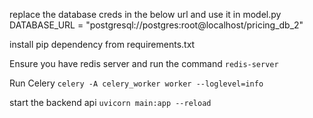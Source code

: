 
replace the database creds in the below url and use it in model.py
DATABASE_URL = "postgresql://postgres:root@localhost/pricing_db_2"

install pip dependency from requirements.txt

Ensure you have redis server and run the command 
`redis-server`

Run Celery
`celery -A celery_worker worker --loglevel=info`


start the backend api
`uvicorn main:app --reload`
